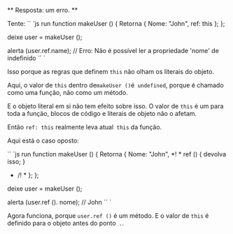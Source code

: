 ** Resposta: um erro. **

Tente:
`` `js run
function makeUser () {
Retorna {
Nome: "John",
ref: this
};
};

deixe user = makeUser ();

alerta (user.ref.name); // Erro: Não é possível ler a propriedade 'nome' de indefinido
`` `

Isso porque as regras que definem `this` não olham os literais do objeto.

Aqui, o valor de `this` dentro de` makeUser () `é` undefined`, porque é chamado como uma função, não como um método.

E o objeto literal em si não tem efeito sobre isso. O valor de `this` é um para toda a função, blocos de código e literais de objeto não o afetam.

Então `ref: this` realmente leva atual` this` da função.

Aqui está o caso oposto:

`` `js run
function makeUser () {
Retorna {
Nome: "John",
*! *
ref () {
devolva isso;
}
* /! *
};
};

deixe user = makeUser ();

alerta (user.ref (). nome); // John
`` `

Agora funciona, porque `user.ref ()` é um método. E o valor de `this` é definido para o objeto antes do ponto` .`.



